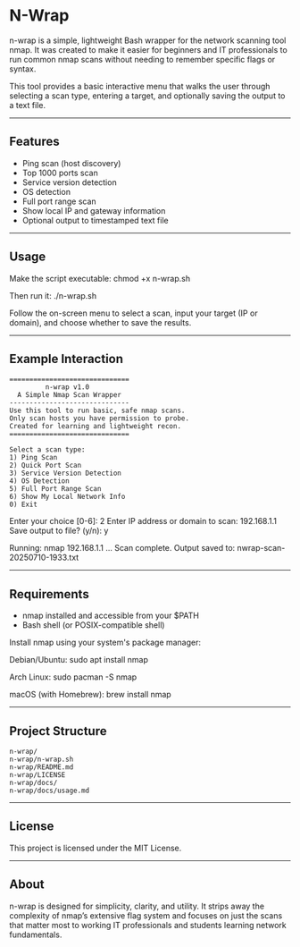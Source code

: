# N-Wrap

n-wrap is a simple, lightweight Bash wrapper for the network scanning tool nmap. It was created to make it easier for beginners and IT professionals to run common nmap scans without needing to remember specific flags or syntax.

This tool provides a basic interactive menu that walks the user through selecting a scan type, entering a target, and optionally saving the output to a text file.

---

## Features

- Ping scan (host discovery)
- Top 1000 ports scan
- Service version detection
- OS detection
- Full port range scan
- Show local IP and gateway information
- Optional output to timestamped text file

---

## Usage

Make the script executable:
chmod +x n-wrap.sh

Then run it:
./n-wrap.sh

Follow the on-screen menu to select a scan, input your target (IP or domain), and choose whether to save the results.

---

## Example Interaction
```
==============================
         n-wrap v1.0
  A Simple Nmap Scan Wrapper
------------------------------
Use this tool to run basic, safe nmap scans.
Only scan hosts you have permission to probe.
Created for learning and lightweight recon.
==============================

Select a scan type:
1) Ping Scan
2) Quick Port Scan
3) Service Version Detection
4) OS Detection
5) Full Port Range Scan
6) Show My Local Network Info
0) Exit
```
Enter your choice [0-6]: 2
Enter IP address or domain to scan: 192.168.1.1
Save output to file? (y/n): y

Running: nmap 192.168.1.1 ...
Scan complete. Output saved to: nwrap-scan-20250710-1933.txt

---

## Requirements

- nmap installed and accessible from your $PATH
- Bash shell (or POSIX-compatible shell)

Install nmap using your system's package manager:

Debian/Ubuntu:
sudo apt install nmap

Arch Linux:
sudo pacman -S nmap

macOS (with Homebrew):
brew install nmap

---

## Project Structure

```
n-wrap/
n-wrap/n-wrap.sh
n-wrap/README.md
n-wrap/LICENSE
n-wrap/docs/
n-wrap/docs/usage.md
```


---

## License

This project is licensed under the MIT License.

---

## About

n-wrap is designed for simplicity, clarity, and utility. It strips away the complexity of nmap’s extensive flag system and focuses on just the scans that matter most to working IT professionals and students learning network fundamentals.

